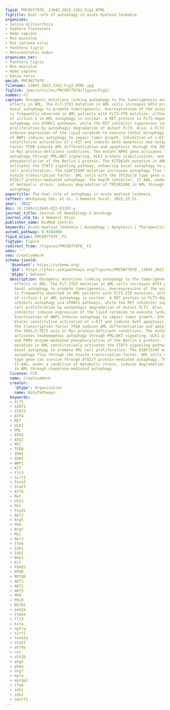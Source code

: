 ```yaml
---
figid: PMC9077970__13045_2022_1262_Fig2_HTML
figtitle: Dual role of autophagy in acute myeloid leukemia
organisms:
- Salvia miltiorrhiza
- Sophora flavescens
- Homo sapiens
- Mus musculus
- Rat sarcoma virus
- Panthera tigris
- Mesocentrotus nudus
organisms_ner:
- Panthera tigris
- Mus musculus
- Homo sapiens
- Danio rerio
pmcid: PMC9077970
filename: 13045_2022_1262_Fig2_HTML.jpg
figlink: /pmc/articles/PMC9077970/figure/Fig2/
number: F2
caption: Oncogenic mutations linking autophagy to the tumorigenesis and anticancer
  effects in AML. The FLT-ITD3 mutation in AML cells increases ATF4 protein-mediated
  basal autophagy to promote tumorigenesis. Overexpression of the enzyme sirtuin 1
  is frequently observed in AML patients with FLT3-ITD mutation, although the role
  of sirtuin 1 in AML autophagy is unclear. A RET protein in FLT3-dependent AML inhibits
  autophagy via mTORC1 pathways, while the RET inhibitor suppresses leukemic cell
  proliferation by autophagic degradation of mutant FLT3. Also, a FLT3-ITD inhibitor
  induces expression of the lipid ceramide to execute lethal mitophagy. Inactivation
  of WWP1 induces autophagy to impair tumor growth. Inhibition of c-KITN822K blocks
  constitutive activation of c-KIT and induces both apoptosis and autophagy. The transcription
  factor TFEB induces AML differentiation and apoptosis through the IDH1/2–TET2 axis
  in Myc protein-deficient conditions. The mutant NPM1 gene activates leukemogenic
  autophagy through PML/AKT signaling, ULK1 protein stabilization, and PKM2 enzyme-mediated
  phosphorylation of the Beclin-1 protein. The KITD816V mutation in AML constitutively
  activates the STAT3 signaling pathway, enhancing basal autophagy to promote AML
  cell proliferation. The U2AF1S34F mutation increases autophagy flux through the
  Foxo3a transcription factor. AML cells with the TP53wild type gene can survive through
  ATG5/7 protein-mediated autophagy. The Hsp70 inhibitor, 17-AAG, under a condition
  of metabolic stress, induces degradation of TP53R248Q in AML through chaperone-mediated
  autophagy
papertitle: The dual role of autophagy in acute myeloid leukemia.
reftext: Wonhyoung Seo, et al. J Hematol Oncol. 2022;15:51.
year: '2022'
doi: 10.1186/s13045-022-01262-y
journal_title: Journal of Hematology & Oncology
journal_nlm_ta: J Hematol Oncol
publisher_name: BioMed Central
keywords: Acute myeloid leukemia | Autophagy | Apoptosis | Therapeutics
automl_pathway: 0.9284908
figid_alias: PMC9077970__F2
figtype: Figure
redirect_from: /figures/PMC9077970__F2
ndex: ''
seo: CreativeWork
schema-jsonld:
  '@context': https://schema.org/
  '@id': https://pfocr.wikipathways.org/figures/PMC9077970__13045_2022_1262_Fig2_HTML.html
  '@type': Dataset
  description: Oncogenic mutations linking autophagy to the tumorigenesis and anticancer
    effects in AML. The FLT-ITD3 mutation in AML cells increases ATF4 protein-mediated
    basal autophagy to promote tumorigenesis. Overexpression of the enzyme sirtuin 1
    is frequently observed in AML patients with FLT3-ITD mutation, although the role
    of sirtuin 1 in AML autophagy is unclear. A RET protein in FLT3-dependent AML
    inhibits autophagy via mTORC1 pathways, while the RET inhibitor suppresses leukemic
    cell proliferation by autophagic degradation of mutant FLT3. Also, a FLT3-ITD
    inhibitor induces expression of the lipid ceramide to execute lethal mitophagy.
    Inactivation of WWP1 induces autophagy to impair tumor growth. Inhibition of c-KITN822K
    blocks constitutive activation of c-KIT and induces both apoptosis and autophagy.
    The transcription factor TFEB induces AML differentiation and apoptosis through
    the IDH1/2–TET2 axis in Myc protein-deficient conditions. The mutant NPM1 gene
    activates leukemogenic autophagy through PML/AKT signaling, ULK1 protein stabilization,
    and PKM2 enzyme-mediated phosphorylation of the Beclin-1 protein. The KITD816V
    mutation in AML constitutively activates the STAT3 signaling pathway, enhancing
    basal autophagy to promote AML cell proliferation. The U2AF1S34F mutation increases
    autophagy flux through the Foxo3a transcription factor. AML cells with the TP53wild
    type gene can survive through ATG5/7 protein-mediated autophagy. The Hsp70 inhibitor,
    17-AAG, under a condition of metabolic stress, induces degradation of TP53R248Q
    in AML through chaperone-mediated autophagy
  license: CC0
  name: CreativeWork
  creator:
    '@type': Organization
    name: WikiPathways
  keywords:
  - FLT3
  - SIRT1
  - STAT3
  - ATF4
  - RET
  - ULK1
  - PML
  - ATG5
  - ATG7
  - MYC
  - TFEB
  - IDH1
  - IDH2
  - WWP1
  - KIT
  - Flt3
  - Sirt1
  - Foxo3
  - Stat3
  - Atf4
  - Ret
  - Ulk1
  - Pml
  - Fxyd1
  - Akt1
  - Atg5
  - Pkm
  - Atg7
  - Myc
  - Nol3
  - Tfeb
  - Idh1
  - Idh2
  - Wwp1
  - Kit
  - FOXO3
  - MTOR
  - RPTOR
  - AKT1
  - AKT2
  - AKT3
  - PKM
  - PKLR
  - BECN1
  - pak2a
  - itpka
  - flt3
  - kita
  - ngfra
  - sirt1
  - foxo3a
  - stat3
  - atf4a
  - ret
  - ulk1b
  - atg5
  - pkma
  - atg7
  - myca
  - mycbp2
  - tfeb
  - idh1
  - idh2
  - smurf1
---
```


